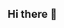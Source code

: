 ## Hi there 👋

<!--
**Anthony-M06/Anthony-M06** is a ✨ _special_ ✨ repository because its `README.md` (this file) appears on your GitHub profile.Add commentMore actions

Here are some ideas to get you started:

- 🔭 I’m currently working on ...
- 🌱 I’m currently learning ...
- 👯 I’m looking to collaborate on ...
- 🤔 I’m looking for help with ...
- 💬 Ask me about ...
- 📫 How to reach me: ...
- 😄 Pronouns: ...
- ⚡ Fun fact: ...
-->
